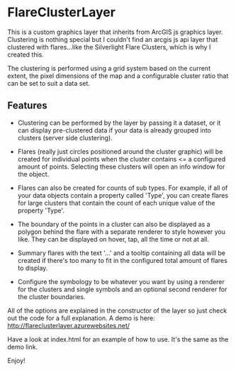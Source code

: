 # FlareClusterLayer
This is a custom graphics layer that inherits from ArcGIS js graphics layer. Clustering is nothing special but I couldn't find an arcgis js api layer that clustered with flares...like the Silverlight Flare Clusters, which is why I created this.

The clustering is performed using a grid system based on the current extent, the pixel dimensions of the map and a configurable cluster ratio that can be set to suit a data set.

## Features

- Clustering can be performed by the layer by passing it a dataset, or it can display pre-clustered data if your data is already grouped into clusters (server side clustering). 

- Flares (really just circles positioned around the cluster graphic) will be created for individual points when the cluster contains <= a configured amount of points. Selecting these clusters will open an info window for the object.

- Flares can also be created for counts of sub types. For example, if all of your data objects contain a property called 'Type', you can create flares for large clusters that contain the count of each unique value of the property 'Type'.

- The boundary of the points in a cluster can also be displayed as a polygon behind the flare with a separate renderer to style however you like. They can be displayed on hover, tap, all the time or not at all.

- Summary flares with the text '...' and a tooltip containing all data will be created if there's too many to fit in the configured total amount of flares to display.

- Configure the symbology to be whatever you want by using a renderer for the clusters and single symbols and an optional second renderer for the cluster boundaries.

All of the options are explained in the constructor of the layer so just check out the code for a full explanation. 
A demo is here: http://flareclusterlayer.azurewebsites.net/

Have a look at index.html for an example of how to use. It's the same as the demo link. 

Enjoy!
